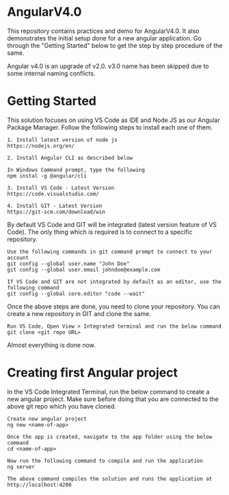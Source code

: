 # AngularV4.0
This repository contains practices and demo for AngularV4.0.
It also demonstrates the initial setup done for a new angular application. Go through the "Getting Started" below to get the step by step procedure of the same.

Angular v4.0 is an upgrade of v2.0.
v3.0 name has been skipped due to some internal naming conflicts.


# Getting Started

This solution focuses on using VS Code as IDE and Node JS as our Angular Package Manager. Follow the following steps to install each one of them.

	1. Install latest version of node js 
	https://nodejs.org/en/
	
	2. Install Angular CLI as described below
	
	In Windows Command prompt, type the following
	npm instal -g @angular/cli

    3. Install VS Code - Latest Version
    https://code.visualstudio.com/

    4. Install GIT - Latest Version
    https://git-scm.com/download/win


By default VS Code and GIT will be integrated (latest version feature of VS Code). The only thing which is required is to connect to a specific repository.

    Use the following commands in git command prompt to connect to your account
    git config --global user.name "John Doe"
    git config --global user.email johndoe@example.com

    If VS Code and GIT are not integrated by default as an editor, use the following command 
    git config --global core.editor "code --wait"
    
Once the above steps are done, you need to clone your repository. You can create a new repository in GIT and clone the same.

    Run VS Code, Open View > Integrated terminal and run the below command
    git clone <git repo URL>

Almost everything is done now.

# Creating first Angular project

In the VS Code Integrated Terminal, run the below command to create a new angular project. Make sure before doing that you are connected to the above git repo which you have cloned.

    Create new angular project
    ng new <name-of-app>

    Once the app is created, navigate to the app folder using the below command
    cd <name-of-app>

    Now run the following command to compile and run the application
    ng server

    The above command compiles the solution and runs the application at http://localhost:4200

    


